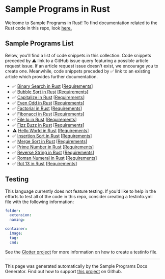 # Sample Programs in Rust

Welcome to Sample Programs in Rust! To find documentation related to the Rust code in this repo, look [here.](https://sample-programs.therenegadecoder.com/languages/rust)

## Sample Programs List

Below, you'll find a list of code snippets in this collection. Code snippets preceded by :warning: link to a GitHub issue query featuring a possible article request issue. If an article request issue doesn't exist, we encourage you to create one. Meanwhile, code snippets preceded by :white_check_mark: link to an existing article which provides further documentation.

- :white_check_mark: [Binary Search in Rust](https://sample-programs.therenegadecoder.com/projects/binary-search/rust) [[Requirements](https://sample-programs.therenegadecoder.com/projects/binary-search)]
- :white_check_mark: [Bubble Sort in Rust](https://sample-programs.therenegadecoder.com/projects/bubble-sort/rust) [[Requirements](https://sample-programs.therenegadecoder.com/projects/bubble-sort)]
- :white_check_mark: [Capitalize in Rust](https://sample-programs.therenegadecoder.com/projects/capitalize/rust) [[Requirements](https://sample-programs.therenegadecoder.com/projects/capitalize)]
- :white_check_mark: [Even Odd in Rust](https://sample-programs.therenegadecoder.com/projects/even-odd/rust) [[Requirements](https://sample-programs.therenegadecoder.com/projects/even-odd)]
- :white_check_mark: [Factorial in Rust](https://sample-programs.therenegadecoder.com/projects/factorial/rust) [[Requirements](https://sample-programs.therenegadecoder.com/projects/factorial)]
- :white_check_mark: [Fibonacci in Rust](https://sample-programs.therenegadecoder.com/projects/fibonacci/rust) [[Requirements](https://sample-programs.therenegadecoder.com/projects/fibonacci)]
- :white_check_mark: [File Io in Rust](https://sample-programs.therenegadecoder.com/projects/file-io/rust) [[Requirements](https://sample-programs.therenegadecoder.com/projects/file-io)]
- :white_check_mark: [Fizz Buzz in Rust](https://sample-programs.therenegadecoder.com/projects/fizz-buzz/rust) [[Requirements](https://sample-programs.therenegadecoder.com/projects/fizz-buzz)]
- :warning: [Hello World in Rust](https://sample-programs.therenegadecoder.com/projects/hello-world/rust) [[Requirements](https://sample-programs.therenegadecoder.com/projects/hello-world)]
- :white_check_mark: [Insertion Sort in Rust](https://sample-programs.therenegadecoder.com/projects/insertion-sort/rust) [[Requirements](https://sample-programs.therenegadecoder.com/projects/insertion-sort)]
- :white_check_mark: [Merge Sort in Rust](https://sample-programs.therenegadecoder.com/projects/merge-sort/rust) [[Requirements](https://sample-programs.therenegadecoder.com/projects/merge-sort)]
- :white_check_mark: [Prime Number in Rust](https://sample-programs.therenegadecoder.com/projects/prime-number/rust) [[Requirements](https://sample-programs.therenegadecoder.com/projects/prime-number)]
- :white_check_mark: [Reverse String in Rust](https://sample-programs.therenegadecoder.com/projects/reverse-string/rust) [[Requirements](https://sample-programs.therenegadecoder.com/projects/reverse-string)]
- :white_check_mark: [Roman Numeral in Rust](https://sample-programs.therenegadecoder.com/projects/roman-numeral/rust) [[Requirements](https://sample-programs.therenegadecoder.com/projects/roman-numeral)]
- :white_check_mark: [Rot 13 in Rust](https://sample-programs.therenegadecoder.com/projects/rot-13/rust) [[Requirements](https://sample-programs.therenegadecoder.com/projects/rot-13)]

## Testing

This language currently does not feature testing. If you'd like to help in the efforts to test all of the code in this repo, consider creating a testinfo.yml file with the following information:

```yml
folder:
  extension:
  naming:

container:
  image:
  tag:
  cmd:
```

See the [Glotter project](https://github.com/auroq/glotter) for more information on how to create a testinfo file.

---

This page was generated automatically by the Sample Programs Docs Generator. Find out how to support [this project](https://github.com/TheRenegadeCoder/sample-programs-docs-generator) on Github.